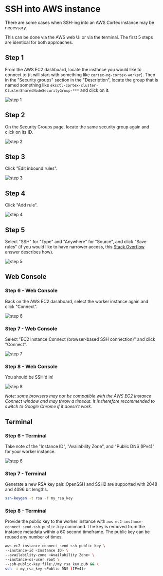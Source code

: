 # SSH into AWS instance

There are some cases when SSH-ing into an AWS Cortex instance may be necessary.

This can be done via the AWS web UI or via the terminal. The first 5 steps are identical for both approaches.

## Step 1

From the AWS EC2 dashboard, locate the instance you would like to connect to (it will start with something like `cortex-ng-cortex-worker`). Then in the "Security groups" section in the "Description", locate the group that is named something like `eksctl-cortex-cluster-ClusterSharedNodeSecurityGroup-***` and click on it.

![step 1](https://user-images.githubusercontent.com/26958764/80001314-e5ae0700-84c6-11ea-8f2e-349d4149a3a1.png)

## Step 2

On the Security Groups page, locate the same security group again and click on its ID.

![step 2](https://user-images.githubusercontent.com/26958764/80001399-fc545e00-84c6-11ea-8a8a-f6c566f67ba9.png)

## Step 3

Click "Edit inbound rules".

![step 3](https://user-images.githubusercontent.com/26958764/80001481-15f5a580-84c7-11ea-83f3-0257ae753af7.png)

## Step 4

Click "Add rule".

![step 4](https://user-images.githubusercontent.com/26958764/80001533-27d74880-84c7-11ea-9aa7-8d11be6c7598.png)

## Step 5

Select "SSH" for "Type" and "Anywhere" for "Source", and click "Save rules" (if you would like to have narrower access, this [Stack Overflow](https://stackoverflow.com/a/56918352/7143662) answer describes how).

![step 5](https://user-images.githubusercontent.com/26958764/80001609-3b82af00-84c7-11ea-911c-4d115d24aef7.png)

## Web Console

### Step 6 - Web Console

Back on the AWS EC2 dashboard, select the worker instance again and click "Connect".

![step 6](https://user-images.githubusercontent.com/26958764/80001744-666d0300-84c7-11ea-9783-9a1efd579404.png)

### Step 7 - Web Console

Select "EC2 Instance Connect (browser-based SSH connection)" and click "Connect".

![step 7](https://user-images.githubusercontent.com/26958764/80001831-813f7780-84c7-11ea-8200-52edc6efde94.png)

### Step 8 - Web Console

You should be SSH'd in!

![step 8](https://user-images.githubusercontent.com/26958764/80001894-9916fb80-84c7-11ea-8883-cc530293f17f.png)

*Note: some browsers may not be compatible with the AWS EC2 Instance Connect window and may throw a timeout. It is therefore recommended to switch to Google Chrome if it doesn't work.*

## Terminal

### Step 6 - Terminal

Take note of the "Instance ID", "Availability Zone", and "Public DNS (IPv4)" for your worker instance.

![step 6](https://user-images.githubusercontent.com/26958764/80010486-2875dc00-84d3-11ea-8edf-afb3cdda6c17.png)

### Step 7 - Terminal

Generate a new RSA key pair. OpenSSH and SSH2 are supported with 2048 and 4096 bit lengths.

```bash
ssh-keygen -t rsa -f my_rsa_key
```

### Step 8 - Terminal

Provide the public key to the worker instance with `aws ec2-instance-connect send-ssh-public-key` command. The key is removed from the instance metadata within a 60 second timeframe. The public key can be reused any number of times.

```bash
aws ec2-instance-connect send-ssh-public-key \
--instance-id <Instance ID> \
--availability-zone <Availability Zone> \
--instance-os-user root \
--ssh-public-key file://my_rsa_key.pub && \
ssh -i my_rsa_key <Public DNS (IPv4)>
```
